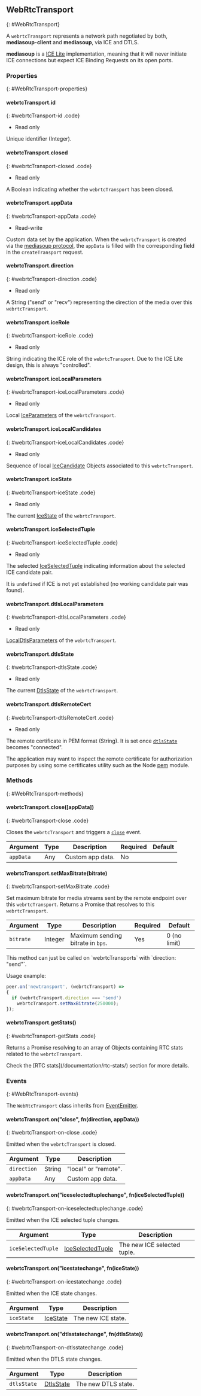## WebRtcTransport
{: #WebRtcTransport}

A `webrtcTransport` represents a network path negotiated by both, **mediasoup-client** and **mediasoup**, via ICE and DTLS.

<div markdown="1" class="note">

**mediasoup** is a [ICE Lite](https://tools.ietf.org/html/rfc5245#section-2.7) implementation, meaning that it will never initiate ICE connections but expect ICE Binding Requests on its open ports.

</div>


### Properties
{: #WebRtcTransport-properties}

<section markdown="1">

#### webrtcTransport.id
{: #webrtcTransport-id .code}

* Read only

Unique identifier (Integer).

#### webrtcTransport.closed
{: #webrtcTransport-closed .code}

* Read only

A Boolean indicating whether the `webrtcTransport` has been closed.

#### webrtcTransport.appData
{: #webrtcTransport-appData .code}

* Read-write

Custom data set by the application. When the `webrtcTransport` is created via the [mediasoup protocol](/documentation/mediasoup-protocol/), the `appData` is filled with the corresponding field in the `createTransport` request.

#### webrtcTransport.direction
{: #webrtcTransport-direction .code}

* Read only

A String ("send" or "recv") representing the direction of the media over this `webrtcTransport`.

#### webrtcTransport.iceRole
{: #webrtcTransport-iceRole .code}

* Read only

String indicating the ICE role of the `webrtcTransport`. Due to the ICE Lite design, this is always "controlled".

#### webrtcTransport.iceLocalParameters
{: #webrtcTransport-iceLocalParameters .code}

* Read only

Local [IceParameters](#Transport-IceParameters) of the `webrtcTransport`.

#### webrtcTransport.iceLocalCandidates
{: #webrtcTransport-iceLocalCandidates .code}

* Read only

Sequence of local [IceCandidate](#Transport-IceCandidate) Objects associated to this `webrtcTransport`.

#### webrtcTransport.iceState
{: #webrtcTransport-iceState .code}

* Read only

The current [IceState](#Transport-IceState) of the `webrtcTransport`.

#### webrtcTransport.iceSelectedTuple
{: #webrtcTransport-iceSelectedTuple .code}

* Read only

The selected [IceSelectedTuple](#Transport-IceSelectedTuple) indicating information about the selected ICE candidate pair.

It is `undefined` if ICE is not yet established (no working candidate pair was found).

#### webrtcTransport.dtlsLocalParameters
{: #webrtcTransport-dtlsLocalParameters .code}

* Read only

[LocalDtlsParameters](#Transport-LocalDtlsParameters) of the `webrtcTransport`.

#### webrtcTransport.dtlsState
{: #webrtcTransport-dtlsState .code}

* Read only

The current [DtlsState](#Transport-DtlsState) of the `webrtcTransport`.

#### webrtcTransport.dtlsRemoteCert
{: #webrtcTransport-dtlsRemoteCert .code}

* Read only

The remote certificate in PEM format (String). It is set once [`dtlsState`](#webrtcTransport-dtlsState) becomes "connected".

<div markdown="1" class="note">

The application may want to inspect the remote certificate for authorization purposes by using some certificates utility such as the Node [pem](https://github.com/andris9/pem) module.

</div>

</section>


### Methods
{: #WebRtcTransport-methods}

<section markdown="1">

#### webrtcTransport.close([appData])
{: #webrtcTransport-close .code}

Closes the `webrtcTransport` and triggers a [`close`](#webrtcTransport-on-close) event.

<div markdown="1" class="table-wrapper L3">

Argument   | Type    | Description | Required | Default 
---------- | ------- | ----------- | -------- | ----------
`appData`  | Any     | Custom app data. | No |

</div>

#### webrtcTransport.setMaxBitrate(bitrate)
{: #webrtcTransport-setMaxBitrate .code}

Set maximum bitrate for media streams sent by the remote endpoint over this `webrtcTransport`. Returns a Promise that resolves to this `webrtcTransport`. 

<div markdown="1" class="table-wrapper L3">

Argument   | Type    | Description | Required | Default 
---------- | ------- | ----------- | -------- | ----------
`bitrate`  | Integer | Maximum sending bitrate in `bps`. | Yes | 0 (no limit)

</div>

<div markdown="1" class="note warn">
This method can just be called on `webrtcTransports` with  `direction: "send"`.
</div>

Usage example:

```javascript
peer.on('newtransport', (webrtcTransport) =>
{
  if (webrtcTransport.direction === 'send')
    webrtcTransport.setMaxBitrate(250000);
});
```

#### webrtcTransport.getStats()
{: #webrtcTransport-getStats .code}

Returns a Promise resolving to an array of Objects containing RTC stats related to the `webrtcTransport`.

<div markdown="1" class="note">
Check the [RTC stats](/documentation/rtc-stats/) section for more details.
</div>

</section>


### Events
{: #WebRtcTransport-events}

The `WebRtcTransport` class inherits from [EventEmitter](https://nodejs.org/api/events.html#events_class_eventemitter).

<section markdown="1">

#### webrtcTransport.on("close", fn(direction, appData))
{: #webrtcTransport-on-close .code}

Emitted when the `webrtcTransport` is closed.

<div markdown="1" class="table-wrapper L3">

Argument  | Type    | Description   
--------- | ------- | ----------------
`direction` | String | "local" or "remote".
`appData` | Any     | Custom app data.

</div>

#### webrtcTransport.on("iceselectedtuplechange", fn(iceSelectedTuple))
{: #webrtcTransport-on-iceselectedtuplechange .code}

Emitted when the ICE selected tuple changes.

<div markdown="1" class="table-wrapper L3">

Argument | Type    | Description   
----------------- | ------- | ----------------
`iceSelectedTuple`| [IceSelectedTuple](#Transport-IceSelectedTuple) | The new ICE selected tuple.

</div>

#### webrtcTransport.on("icestatechange", fn(iceState))
{: #webrtcTransport-on-icestatechange .code}

Emitted when the ICE state changes.

<div markdown="1" class="table-wrapper L3">

Argument | Type    | Description   
----------------- | ------- | ----------------
`iceState`        | [IceState](#Transport-IceState) | The new ICE state.

</div>

#### webrtcTransport.on("dtlsstatechange", fn(dtlsState))
{: #webrtcTransport-on-dtlsstatechange .code}

Emitted when the DTLS state changes.

<div markdown="1" class="table-wrapper L3">

Argument | Type    | Description   
----------------- | ------- | ----------------
`dtlsState`       | [DtlsState](#Transport-DtlsState) | The new DTLS state.

</div>

</section>
